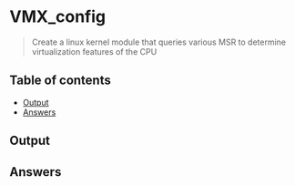 # VMX_config

> Create a linux kernel module that queries various MSR to determine virtualization features of the CPU

## Table of contents
* [Output](#output)
* [Answers](#answers)

## Output

## Answers
